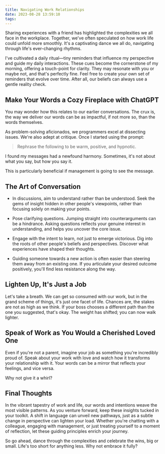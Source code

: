 ```yaml
---
title: Navigating Work Relationships
date: 2023-08-28 13:59:10
tags:
---
```


Sharing experiences with a friend has highlighted the complexities we all face in the workplace. Together, we've often speculated on how work life could unfold more smoothly. It's a captivating dance we all do, navigating through life's ever-changing rhythms.

I've cultivated a daily ritual—tiny reminders that influence my perspective and guide my daily interactions. These cues become the cornerstone of my morning, offering a touch-point for clarity. They may resonate with you or maybe not, and that's perfectly fine. Feel free to create your own set of reminders that evolve over time. After all, our beliefs can always use a gentle reality check.

<!-- more -->

## Make Your Words a Cozy Fireplace with ChatGPT

You may wonder how this relates to our earlier conversations. The crux is, the way we deliver our words can be as impactful, if not more so, than the words themselves.

As problem-solving aficionados, we programmers excel at dissecting issues. We're also adept at critique. Once I started using the prompt:

> Rephrase the following to be warm, positive, and hypnotic.

I found my messages had a newfound harmony. Sometimes, it's not about what you say, but how you say it.

This is particularly beneficial if management is going to see the message.

## The Art of Conversation

- In discussions, aim to understand rather than be understood. Seek the gems of insight hidden in other people's viewpoints, rather than focusing solely on making your points.

- Pose clarifying questions. Jumping straight into counterarguments can be a hindrance. Asking questions reflects your genuine interest in understanding, and helps you uncover the core issue.

- Engage with the intent to learn, not just to emerge victorious. Dig into the roots of other people's beliefs and perspectives. Discover what experiences have shaped their thoughts.

- Guiding someone towards a new action is often easier than steering them away from an existing one. If you articulate your desired outcome positively, you'll find less resistance along the way.

## Lighten Up, It's Just a Job

Let's take a breath. We can get so consumed with our work, but in the grand scheme of things, it's just one facet of life. Chances are, the stakes are not as high as we think. If your boss chooses a different path than the one you suggested, that's okay. The weight has shifted; you can now walk lighter.

## Speak of Work as You Would a Cherished Loved One

Even if you're not a parent, imagine your job as something you're incredibly proud of. Speak about your work with love and watch how it transforms your relationship with it. Your words can be a mirror that reflects your feelings, and vice versa.

Why not give it a whirl?

## Final Thoughts

In the vibrant tapestry of work and life, our words and intentions weave the most visible patterns. As you venture forward, keep these insights tucked in your toolkit. A shift in language can unveil new pathways, just as a subtle change in perspective can lighten your load. Whether you're chatting with a colleague, engaging with management, or just treating yourself to a moment of reflection, let these guiding principles enrich your journey.

So go ahead, dance through the complexities and celebrate the wins, big or small. Life's too short for anything less. Why not embrace it fully?
